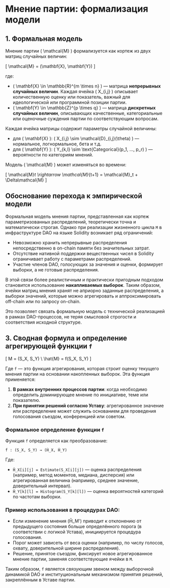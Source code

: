 # Мнение партии: формализация модели

## 1. Формальная модель

Мнение партии \( \mathcal{M} \) формализуется как кортеж из двух матриц случайных величин:

\[
\mathcal{M} = (\mathbf{X}, \mathbf{Y})
\]

где:

- \( \mathbf{X} \in \mathbb{R}^{m \times n} \) — матрица **непрерывных случайных величин**. Каждая ячейка \( X_{i,j} \) описывает количественную оценку или показатель, важный для идеологической или программной позиции партии.
- \( \mathbf{Y} \in \mathbb{Z}^{p \times q} \) — матрица **дискретных случайных величин**, описывающих качественные, категориальные или оценочные суждения партии по соответствующим вопросам.

Каждая ячейка матрицы содержит параметры случайной величины:
- для \( \mathbf{X} \): \( X_{i,j} \sim \mathcal{D}_{i,j}(\theta) \) — нормальное, логнормальное, бета и т.д.
- для \( \mathbf{Y} \): \( Y_{k,l} \sim \text{Categorical}(p_1, ..., p_r) \) — вероятности по категориям мнений.

Модель \( \mathcal{M} \) может изменяться во времени:

\[
\mathcal{M}_t \rightarrow \mathcal{M}_{t+1} = \mathcal{M}_t + \Delta\mathcal{M}
\]

## Обоснование перехода к эмпирической модели

Формальная модель мнения партии, представленная как кортеж параметризованных распределений, теоретически точна и математически строгая. Однако при реализации жизненного цикла `M` в инфраструктуре DAO на языке Solidity возникает ряд ограничений:

- Невозможно хранить непрерывные распределения непосредственно в on-chain памяти без значительных затрат.
- Отсутствие нативной поддержки вещественных чисел в Solidity ограничивает работу с параметрами распределений.
- Участие членов DAO, голосующих за значения и оценки, формирует выборки, а не готовые распределения.

В этой связи более реалистичным и практически пригодным подходом становится использование **накапливаемых выборок**. Таким образом, ячейки матриц мнения хранят не априорно заданные распределения, а выборки значений, которые можно агрегировать и аппроксимировать off-chain или по запросу on-chain.

Это позволяет связать формальную модель с технической реализацией в рамках DAO-процессов, не теряя смысловой строгости и соответствия исходной структуре.

## 3. Сводная формула и определение агрегирующей функции `f`

\[
M = (S_X, S_Y) \\
\hat{M} = f(S_X, S_Y)
\]

Где `f` — это функция агрегирования, которая строит оценку текущего мнения партии на основании накопленных выборок. Эта функция применяется:

1. **В рамках внутренних процессов партии**: когда необходимо определить доминирующее мнение по инициативе, теме или показателю.
2. **При принятии решений согласно Уставу**: агрегированное значение или распределение может служить основанием для проведения голосования съездом, конференцией или советом.

### Формальное определение функции `f`

Функция `f` определяется как преобразование:

```
f : (S_X, S_Y) → (Ĥ_X, Ĥ_Y)
```

Где:
- `Ĥ_X[i][j] = Estimate(S_X[i][j])` — оценка распределения (например, метод моментов, медиана, дисперсия) или агрегированная величина (например, среднее значение, доверительный интервал).
- `Ĥ_Y[k][l] = Histogram(S_Y[k][l])` — оценка вероятностей категорий по частотам выборки.

### Пример использования в процедурах DAO:
- Если изменение мнения (Ĥ_M') приводит к отклонению от предыдущего состояния больше определённого порога (в соответствии с логикой Устава), инициируется процедура голосования.
- Порог может зависеть от веса оценки (например, по числу голосов, охвату, доверительной ширине распределения).
- Решение, принятое съездом, фиксирует новое агрегированное мнение партии, заменяя соответствующие ячейки в `M`.

Таким образом, `f` является связующим звеном между выборочной динамикой DAO и институциональным механизмом принятия решений, закреплённым в Уставе партии.